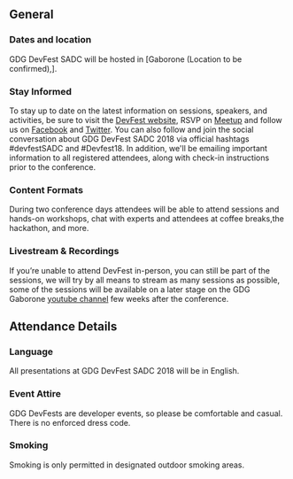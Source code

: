 ## General

### Dates and location

GDG DevFest SADC will be hosted in [Gaborone (Location to be confirmed),].

### Stay Informed

To stay up to date on the latest information on sessions, speakers, and activities, be sure to visit the [DevFest website](https://devfest.gdggaborone.org/), RSVP on [Meetup]( https://www.meetup.com/GDG-Gaborone/) and follow us on [Facebook](https://www.facebook.com/gdggaborone/) and [Twitter](https://twitter.com/gdggaborone). You can also follow and join the social conversation about GDG DevFest SADC 2018 via official hashtags #devfestSADC and #Devfest18. In addition, we'll be emailing important information to all registered attendees, along with check-in instructions prior to the conference.

### Content Formats

During two conference days attendees will be able to attend sessions and hands-on workshops, chat with experts and attendees at coffee breaks,the hackathon, and more.

### Livestream & Recordings

If you’re unable to attend DevFest in-person, you can still be part of the sessions, we will try by all means to stream as many sessions as possible, some of the sessions will be available on a later stage on the GDG Gaborone [youtube channel](https://www.youtube.com/) few weeks after the conference.


## Attendance Details

### Language

All presentations at GDG DevFest SADC 2018 will be in English.

### Event Attire

GDG DevFests are developer events, so please be comfortable and casual. There is no enforced dress code.


### Smoking

Smoking is only permitted in designated outdoor smoking areas.
